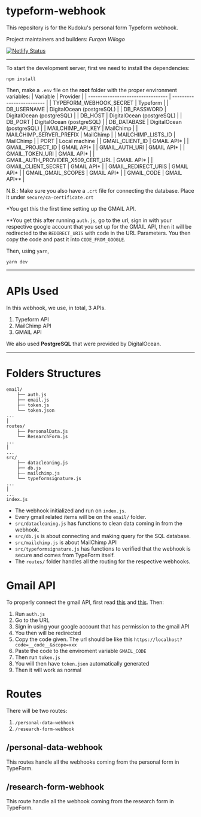# typeform-webhook
This repository is for the Kudoku's personal form Typeform webhook.

Project maintainers and builders: *Furqon Wilogo*

[![Netlify Status](https://api.netlify.com/api/v1/badges/8caa9901-e270-4b36-a4c1-d6749ad03b06/deploy-status)](https://app.netlify.com/sites/poetic-frangollo-d86447/deploys)

---

To start the development server, first we need to install the dependencies:
```
npm install
```
Then, make a `.env` file on the **root** folder with the proper environment variables:
|            Variable               |         Provider          |
| --------------------------------- | ------------------------- |
| TYPEFORM_WEBHOOK_SECRET           | Typeform                  |
| DB_USERNAME                       | DigitalOcean (postgreSQL) |
| DB_PASSWORD                       | DigitalOcean (postgreSQL) |
| DB_HOST                           | DigitalOcean (postgreSQL) |
| DB_PORT                           | DigitalOcean (postgreSQL) |
| DB_DATABASE                       | DigitalOcean (postgreSQL) |
| MAILCHIMP_API_KEY                 | MailChimp                 |
| MAILCHIMP_SERVER_PREFIX           | MailChimp                 |
| MAILCHIMP_LISTS_ID                | MailChimp                 |
| PORT                              | Local machine             |
| GMAIL_CLIENT_ID                   | GMAIL API*                |
| GMAIL_PROJECT_ID                  | GMAIL API*                |
| GMAIL_AUTH_URI                    | GMAIL API*                |
| GMAIL_TOKEN_URI                   | GMAIL API*                |
| GMAIL_AUTH_PROVIDER_X509_CERT_URL | GMAIL API*                |
| GMAIL_CLIENT_SECRET               | GMAIL API*                |
| GMAIL_REDIRECT_URIS               | GMAIL API*                |
| GMAIL_GMAIL_SCOPES                | GMAIL API*                |
| GMAIL_CODE                        | GMAIL API**               |

N.B.: Make sure you also have a `.crt` file for connecting the database. Place it under `secure/ca-certificate.crt`

*You get this the first time setting up the GMAIL API.

**You get this after running `auth.js`, go to the url, sign in with your respective google account that you set up for the GMAIL API, then it will be redirected to the `REDIRECT_URIS` with code in the URL Parameters. You then copy the code and past it into `CODE_FROM_GOOGLE`.


Then, using `yarn`,
```
yarn dev
```
---
# APIs Used
In this webhook, we use, in total, 3 APIs.
1. Typeform API
2. MailChimp API
3. GMAIL API

We also used **PostgreSQL** that were provided by DigitalOcean.

---

# Folders Structures
```
email/
    ├── auth.js
    ├── email.js
    ├── token.js
    └── token.json
...
│  
routes/
    ├── PersonalData.js
    └── ResearchForm.js
...
│  
...
src/
    ├── datacleaning.js
    ├── db.js
    ├── mailchimp.js
    └── typeformsignature.js
...
│  
...
index.js
```

- The webhook initialized and run on `index.js`.
- Every gmail related items will be on the `email/` folder.
- `src/datacleaning.js` has functions to clean data coming in from the webhook.
- `src/db.js` is about connecting and making query for the SQL database.
- `src/mailchimp.js` is about MailChimp API
- `src/typeformsignature.js` has functions to verified that the webhook is secure and comes from TypeForm itself.
- The `routes/` folder handles all the routing for the respective webhooks.


# Gmail API
To properly connect the gmail API, first read [this](https://www.labnol.org/google-api-service-account-220405) and [this](https://developers.google.com/gmail/api/quickstart/nodejs). Then:
1. Run `auth.js`
2. Go to the URL
3. Sign in using your google account that has permission to the gmail API
4. You then will be redirected
5. Copy the code given. The url should be like this `https://localhost?code=__code__&scope=xxx`
6. Paste the code to the enviroment variable `GMAIL_CODE`
7. Then run `token.js`
8. You will then have `token.json` automatically generated
9. Then it will work as normal

# Routes

There will be two routes:
1. `/personal-data-webhook`
2. `/research-form-webhook`

## /personal-data-webhook
This routes handle all the webhooks coming from the personal form in TypeForm.

## /research-form-webhook
This route handle all the webhook coming from the research form in TypeForm.